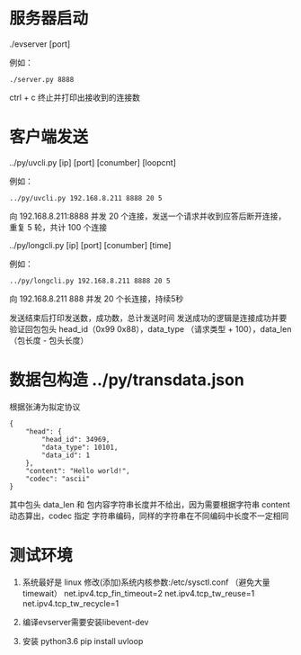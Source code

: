 
# 服务器启动

./evserver [port]

例如：

    ./server.py 8888

ctrl + c 终止并打印出接收到的连接数

# 客户端发送

../py/uvcli.py [ip] [port] [conumber] [loopcnt]

例如：

    ../py/uvcli.py 192.168.8.211 8888 20 5

向 192.168.8.211:8888 并发 20 个连接，发送一个请求并收到应答后断开连接，重复 5 轮，共计 100 个连接


../py/longcli.py [ip] [port] [conumber] [time]

例如：

    ../py/longcli.py 192.168.8.211 8888 20 5

向 192.168.8.211 888 并发 20 个长连接，持续5秒

发送结束后打印发送数，成功数，总计发送时间
发送成功的逻辑是连接成功并要验证回包包头 head_id（0x99 0x88），data_type （请求类型 + 100），data_len（包长度 - 包头长度）

# 数据包构造 ../py/transdata.json

根据张涛为拟定协议

    {
        "head": {
            "head_id": 34969,
            "data_type": 10101,
            "data_id": 1
        },
        "content": "Hello world!",
        "codec": "ascii"
    }

其中包头 data_len 和 包内容字符串长度并不给出，因为需要根据字符串 content 动态算出，codec 指定 字符串编码，同样的字符串在不同编码中长度不一定相同

# 测试环境

1. 系统最好是 linux 修改(添加)系统内核参数:/etc/sysctl.conf （避免大量timewait）
    net.ipv4.tcp_fin_timeout=2
    net.ipv4.tcp_tw_reuse=1
    net.ipv4.tcp_tw_recycle=1

2. 编译evserver需要安装libevent-dev

3. 安装 python3.6
   pip install uvloop